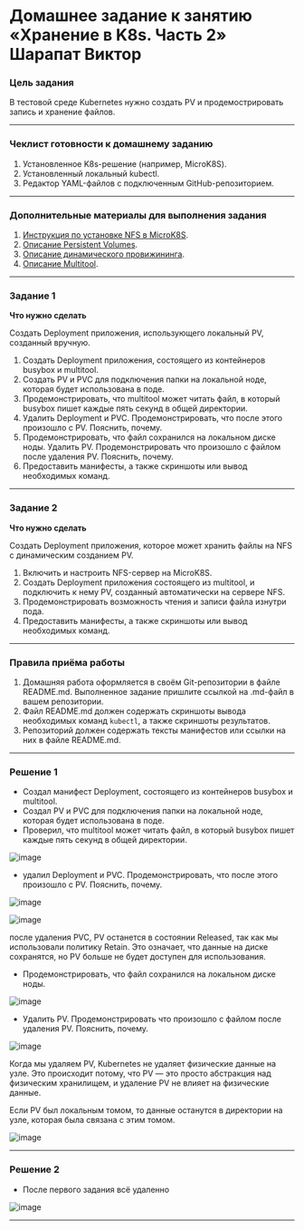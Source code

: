 # Домашнее задание к занятию «Хранение в K8s. Часть 2» Шарапат Виктор

### Цель задания

В тестовой среде Kubernetes нужно создать PV и продемострировать запись и хранение файлов.

------

### Чеклист готовности к домашнему заданию

1. Установленное K8s-решение (например, MicroK8S).
2. Установленный локальный kubectl.
3. Редактор YAML-файлов с подключенным GitHub-репозиторием.

------

### Дополнительные материалы для выполнения задания

1. [Инструкция по установке NFS в MicroK8S](https://microk8s.io/docs/nfs). 
2. [Описание Persistent Volumes](https://kubernetes.io/docs/concepts/storage/persistent-volumes/). 
3. [Описание динамического провижининга](https://kubernetes.io/docs/concepts/storage/dynamic-provisioning/). 
4. [Описание Multitool](https://github.com/wbitt/Network-MultiTool).

------

### Задание 1

**Что нужно сделать**

Создать Deployment приложения, использующего локальный PV, созданный вручную.

1. Создать Deployment приложения, состоящего из контейнеров busybox и multitool.
2. Создать PV и PVC для подключения папки на локальной ноде, которая будет использована в поде.
3. Продемонстрировать, что multitool может читать файл, в который busybox пишет каждые пять секунд в общей директории. 
4. Удалить Deployment и PVC. Продемонстрировать, что после этого произошло с PV. Пояснить, почему.
5. Продемонстрировать, что файл сохранился на локальном диске ноды. Удалить PV.  Продемонстрировать что произошло с файлом после удаления PV. Пояснить, почему.
6. Предоставить манифесты, а также скриншоты или вывод необходимых команд.

------

### Задание 2

**Что нужно сделать**

Создать Deployment приложения, которое может хранить файлы на NFS с динамическим созданием PV.

1. Включить и настроить NFS-сервер на MicroK8S.
2. Создать Deployment приложения состоящего из multitool, и подключить к нему PV, созданный автоматически на сервере NFS.
3. Продемонстрировать возможность чтения и записи файла изнутри пода. 
4. Предоставить манифесты, а также скриншоты или вывод необходимых команд.

------

### Правила приёма работы

1. Домашняя работа оформляется в своём Git-репозитории в файле README.md. Выполненное задание пришлите ссылкой на .md-файл в вашем репозитории.
2. Файл README.md должен содержать скриншоты вывода необходимых команд `kubectl`, а также скриншоты результатов.
3. Репозиторий должен содержать тексты манифестов или ссылки на них в файле README.md.

---

### Решение 1

* Создал манифест Deployment, состоящего из контейнеров busybox и multitool.
* Создал PV и PVC для подключения папки на локальной ноде, которая будет использована в поде.
* Проверил, что multitool может читать файл, в который busybox пишет каждые пять секунд в общей директории.

![image](https://github.com/user-attachments/assets/0c770f5b-9632-42b3-a086-a4259955f9a4)


* удалил Deployment и PVC. Продемонстрировать, что после этого произошло с PV. Пояснить, почему.

![image](https://github.com/user-attachments/assets/f4c43ea6-3ace-49f0-a4bc-ed6212645ab3)


![image](https://github.com/user-attachments/assets/e87607f1-0a95-4503-a516-5b1e4304873e)

после удаления PVC, PV останется в состоянии Released, так как мы использовали политику Retain. Это означает, что данные на диске сохранятся, но PV больше не будет доступен для использования.

* Продемонстрировать, что файл сохранился на локальном диске ноды.

![image](https://github.com/user-attachments/assets/ee32f44d-3f2c-437d-964d-588d9f33d180)


* Удалить PV.  Продемонстрировать что произошло с файлом после удаления PV. Пояснить, почему.
  
![image](https://github.com/user-attachments/assets/4add7948-5d74-4045-8e32-0c95a9d891d0)

Когда мы удаляем PV, Kubernetes не удаляет физические данные на узле. Это происходит потому, что PV — это просто абстракция над физическим хранилищем, и удаление PV не влияет на физические данные.

Если PV был локальным томом, то данные останутся в директории на узле, которая была связана с этим томом.

![image](https://github.com/user-attachments/assets/d9bf9dd1-ea93-47d1-b0af-0fd734b00d49)

---

### Решение 2

* После первого задания всё удаленно

![image](https://github.com/user-attachments/assets/d3e6b002-ebcd-494f-8451-8b358fcd2bd5)














---



